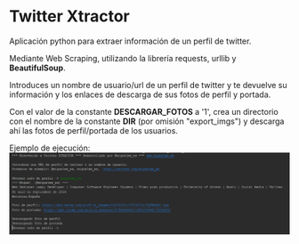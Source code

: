 # Twitter Xtractor
Aplicación python para extraer información de un perfil de twitter.

Mediante Web Scraping, utilizando la librería requests, urllib y <b>BeautifulSoup</b>.

Introduces un nombre de usuario/url de un perfil de twitter y te devuelve su información y los enlaces de descarga de sus fotos de perfil y portada.

Con el valor de la constante <b>DESCARGAR_FOTOS</b> a '1', crea un directorio con el nombre de la constante <b>DIR</b> (por omisión "export_imgs") y descarga ahí las fotos de perfil/portada de los usuarios.

Ejemplo de ejecución:
<img src="screenshot_app.PNG">
